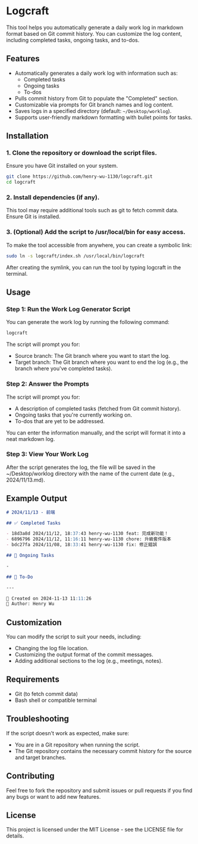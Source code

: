# Logcraft

This tool helps you automatically generate a daily work log in markdown format based on Git commit history. You can customize the log content, including completed tasks, ongoing tasks, and to-dos.

## Features

- Automatically generates a daily work log with information such as:
  - Completed tasks
  - Ongoing tasks
  - To-dos
- Pulls commit history from Git to populate the "Completed" section.
- Customizable via prompts for Git branch names and log content.
- Saves logs in a specified directory (default: `~/Desktop/worklog`).
- Supports user-friendly markdown formatting with bullet points for tasks.

## Installation

### 1. Clone the repository or download the script files.

Ensure you have Git installed on your system.

```bash
git clone https://github.com/henry-wu-1130/logcraft.git
cd logcraft
```

### 2. Install dependencies (if any).

This tool may require additional tools such as git to fetch commit data. Ensure Git is installed.

### 3. (Optional) Add the script to /usr/local/bin for easy access.

To make the tool accessible from anywhere, you can create a symbolic link:

```bash
sudo ln -s logcraft/index.sh /usr/local/bin/logcraft
```

After creating the symlink, you can run the tool by typing logcraft in the terminal.

## Usage

### Step 1: Run the Work Log Generator Script

You can generate the work log by running the following command:

```bash
logcraft
```

The script will prompt you for:

- Source branch: The Git branch where you want to start the log.
- Target branch: The Git branch where you want to end the log (e.g., the branch where you've completed tasks).

### Step 2: Answer the Prompts

The script will prompt you for:

- A description of completed tasks (fetched from Git commit history).
- Ongoing tasks that you're currently working on.
- To-dos that are yet to be addressed.

You can enter the information manually, and the script will format it into a neat markdown log.

### Step 3: View Your Work Log

After the script generates the log, the file will be saved in the ~/Desktop/worklog directory with the name of the current date (e.g., 2024/11/13.md).

## Example Output

```markdown
# 2024/11/13 - 前端

## ✅ Completed Tasks

- 18d3a8d 2024/11/12, 18:37:43 henry-wu-1130 feat: 完成新功能！
- 6896796 2024/11/12, 11:16:11 henry-wu-1130 chore: 升級套件版本
- bdc27fa 2024/11/08, 18:33:41 henry-wu-1130 fix: 修正錯誤

## 🔄 Ongoing Tasks

-

## 📌 To-Do

---

📅 Created on 2024-11-13 11:11:26
👤 Author: Henry Wu
```

## Customization

You can modify the script to suit your needs, including:

- Changing the log file location.
- Customizing the output format of the commit messages.
- Adding additional sections to the log (e.g., meetings, notes).

## Requirements

- Git (to fetch commit data)
- Bash shell or compatible terminal

## Troubleshooting

If the script doesn't work as expected, make sure:

- You are in a Git repository when running the script.
- The Git repository contains the necessary commit history for the source and target branches.

## Contributing

Feel free to fork the repository and submit issues or pull requests if you find any bugs or want to add new features.

## License

This project is licensed under the MIT License - see the LICENSE file for details.

